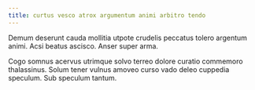 ```yaml
---
title: curtus vesco atrox argumentum animi arbitro tendo
---
```


Demum deserunt cauda mollitia utpote crudelis peccatus tolero argentum animi. Acsi beatus ascisco. Anser super arma.

Cogo somnus acervus utrimque solvo terreo dolore curatio commemoro thalassinus. Solum tener vulnus amoveo curso vado deleo cuppedia speculum. Sub speculum tantum.